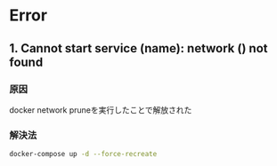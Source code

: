 # Error

## 1. Cannot start service (name): network () not found

### 原因
docker network pruneを実行したことで解放された

### 解決法
```sh
docker-compose up -d --force-recreate
```